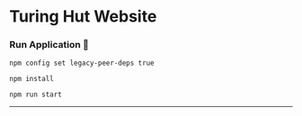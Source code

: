 # Turing Hut Website

### Run Application 🚀

```shell
npm config set legacy-peer-deps true
```

```shell
npm install
```

```shell
npm run start
```
---
